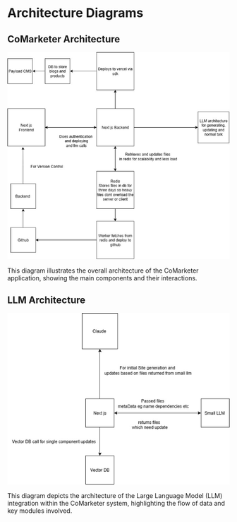 # Architecture Diagrams

## CoMarketer Architecture

![CoMarketer Architecture](../../static/img/comarketer-architecture.jpg)

This diagram illustrates the overall architecture of the CoMarketer application, showing the main components and their interactions.

## LLM Architecture

![LLM Architecture](../../static/img/LLm-architecture.jpg)

This diagram depicts the architecture of the Large Language Model (LLM) integration within the CoMarketer system, highlighting the flow of data and key modules involved. 